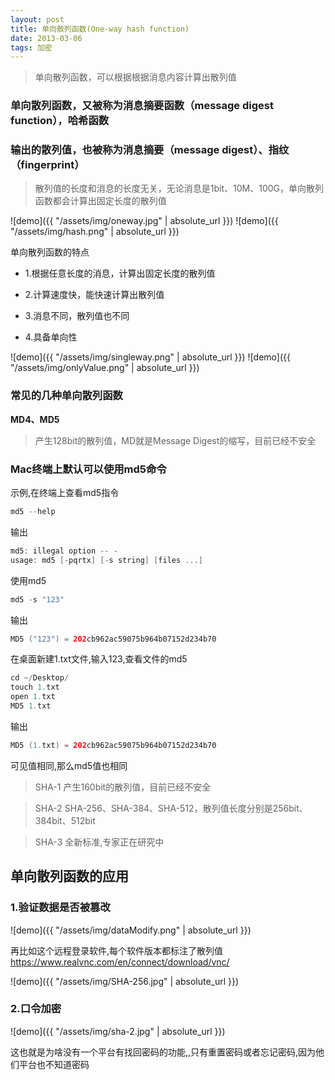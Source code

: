 ```yaml
---
layout: post
title: 单向散列函数(One-way hash function)
date: 2013-03-06
tags: 加密
---
```


>单向散列函数，可以根据根据消息内容计算出散列值

### 单向散列函数，又被称为消息摘要函数（message digest function），哈希函数
### 输出的散列值，也被称为消息摘要（message digest）、指纹（fingerprint）


>散列值的长度和消息的长度无关，无论消息是1bit、10M、100G，单向散列函数都会计算出固定长度的散列值

![demo]({{ "/assets/img/oneway.jpg" | absolute_url }})
![demo]({{ "/assets/img/hash.png" | absolute_url }})


单向散列函数的特点

- 1.根据任意长度的消息，计算出固定长度的散列值

- 2.计算速度快，能快速计算出散列值

- 3.消息不同，散列值也不同

- 4.具备单向性

![demo]({{ "/assets/img/singleway.png" | absolute_url }})
![demo]({{ "/assets/img/onlyValue.png" | absolute_url }})

### 常见的几种单向散列函数
**MD4、MD5**
>产生128bit的散列值，MD就是Message Digest的缩写，目前已经不安全

### Mac终端上默认可以使用md5命令

示例,在终端上查看md5指令
```swift
md5 --help
```

输出
```swift
md5: illegal option -- -
usage: md5 [-pqrtx] [-s string] [files ...]
```

使用md5
```swift
md5 -s "123"
```
输出
```swift
MD5 ("123") = 202cb962ac59075b964b07152d234b70
```

在桌面新建1.txt文件,输入123,查看文件的md5
```swift
cd ~/Desktop/
touch 1.txt
open 1.txt
MD5 1.txt
```
输出
```swift
MD5 (1.txt) = 202cb962ac59075b964b07152d234b70
```
可见值相同,那么md5值也相同



>SHA-1
产生160bit的散列值，目前已经不安全

>SHA-2
SHA-256、SHA-384、SHA-512，散列值长度分别是256bit、384bit、512bit

>SHA-3
全新标准,专家正在研究中


## 单向散列函数的应用 

### 1.验证数据是否被篡改

![demo]({{ "/assets/img/dataModify.png" | absolute_url }})

再比如这个远程登录软件,每个软件版本都标注了散列值
https://www.realvnc.com/en/connect/download/vnc/

![demo]({{ "/assets/img/SHA-256.jpg" | absolute_url }})

### 2.口令加密
![demo]({{ "/assets/img/sha-2.jpg" | absolute_url }})

这也就是为啥没有一个平台有找回密码的功能,,只有重置密码或者忘记密码,因为他们平台也不知道密码


